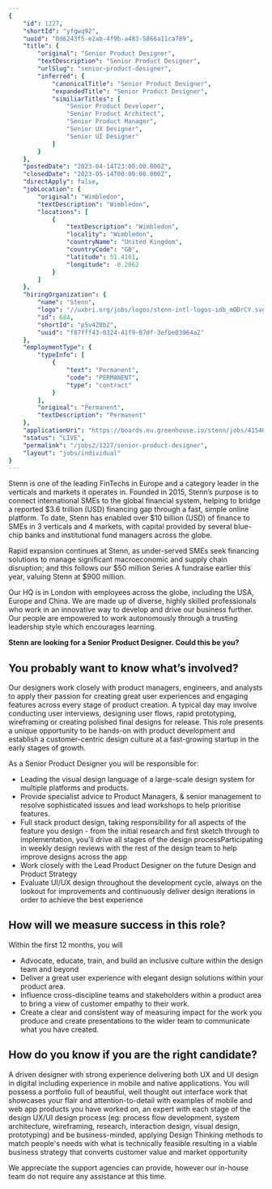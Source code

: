 ```yaml
---
{
	"id": 1227,
	"shortId": "yfgwq92",
	"uuid": "0d6243f5-e2ab-4f9b-a483-5866a11ca789",
	"title": {
		"original": "Senior Product Designer",
		"textDescription": "Senior Product Designer",
		"urlSlug": "senior-product-designer",
		"inferred": {
			"canonicalTitle": "Senior Product Designer",
			"expandedTitle": "Senior Product Designer",
			"similiarTitles": [
				"Senior Product Developer",
				"Senior Product Architect",
				"Senior Product Manager",
				"Senior UX Designer",
				"Senior UI Designer"
			]
		}
	},
	"postedDate": "2023-04-14T23:00:00.000Z",
	"closedDate": "2023-05-14T00:00:00.000Z",
	"directApply": false,
	"jobLocation": {
		"original": "Wimbledon",
		"textDescription": "Wimbledon",
		"locations": [
			{
				"textDescription": "Wimbledon",
				"locality": "Wimbledon",
				"countryName": "United Kingdom",
				"countryCode": "GB",
				"latitude": 51.4161,
				"longitude": -0.2062
			}
		]
	},
	"hiringOrganization": {
		"name": "Stenn",
		"logo": "//uxbri.org/jobs/logos/stenn-intl-logos-idb_mODrCY.svg",
		"id": 684,
		"shortId": "p5v4Z0bZ",
		"uuid": "f87fff43-0324-41f9-87df-3efbe03964a2"
	},
	"employmentType": {
		"typeInfo": [
			{
				"text": "Permanent",
				"code": "PERMANENT",
				"type": "contract"
			}
		],
		"original": "Permanent",
		"textDescription": "Permanent"
	},
	"applicationUri": "https://boards.eu.greenhouse.io/stenn/jobs/4154001101#app",
	"status": "LIVE",
	"permalink": "/jobs2/1227/senior-product-designer",
	"layout": "jobs/individual"
}
---
```

<p>Stenn is one of the leading FinTechs in Europe and a category leader in the verticals and markets it operates in. Founded in 2015, Stenn’s purpose is to connect international SMEs to the global financial system, helping to bridge a reported $3.6 trillion (USD) financing gap through a fast, simple online platform. To date, Stenn has enabled over $10 billion (USD) of finance to SMEs in 3 verticals and 4 markets, with capital provided by several blue-chip banks and institutional fund managers across the globe. </p>
<p>Rapid expansion continues at Stenn, as under-served SMEs seek financing solutions to manage significant macroeconomic and supply chain disruption; and this follows our $50 million Series A fundraise earlier this year, valuing Stenn at $900 million.</p>
<p>Our HQ is in London with employees across the globe, including the USA, Europe and China. We are made up of diverse, highly skilled professionals who work in an innovative way to develop and drive our business further. Our people are empowered to work autonomously through a trusting leadership style which encourages learning.</p>
<p><strong>Stenn are looking for a Senior Product Designer. Could this be you?</strong></p>
<h2 id="you-probably-want-to-know-whats-involved">You probably want to know what’s involved?</h2>
<p>Our designers work closely with product managers, engineers, and analysts to apply their passion for creating great user experiences and engaging features across every stage of product creation. A typical day may involve conducting user interviews, designing user flows, rapid prototyping, wireframing or creating polished final designs for release. This role presents a unique opportunity to be hands-on with product development and establish a customer-centric design culture at a fast-growing startup in the early stages of growth.</p>
<p>As a Senior Product Designer you will be responsible for:</p>
<ul>
<li>Leading the visual design language of a large-scale design system for multiple platforms and products.</li>
<li>Provide specialist advice to Product Managers, &amp; senior management to resolve sophisticated issues and lead workshops to help prioritise features.</li>
<li>Full stack product design, taking responsibility for all aspects of the feature you design - from the initial research and first sketch through to implementation, you’ll drive all stages of the design processParticipating in weekly design reviews with the rest of the design team to help improve designs across the app</li>
<li>Work closely with the Lead Product Designer on the future Design and Product Strategy</li>
<li>Evaluate UI/UX design throughout the development cycle, always on the lookout for improvements and continuously deliver design iterations in order to achieve the best experience</li>
</ul>
<h2 id="how-will-we-measure-success-in-this-role">How will we measure success in this role?</h2>
<p>Within the first 12 months, you will </p>
<ul>
<li>Advocate, educate, train, and build an inclusive culture within the design team and beyond</li>
<li>Deliver a great user experience with elegant design solutions within your product area.</li>
<li>Influence cross-discipline teams and stakeholders within a product area to bring a view of customer empathy to their work.</li>
<li>Create a clear and consistent way of measuring impact for the work you produce and create presentations to the wider team to communicate what you have created.</li>
</ul>
<h2 id="how-do-you-know-if-you-are-the-right-candidate">How do you know if you are the right candidate?</h2>
<p>A driven designer with strong experience delivering both UX and UI design in digital including experience in mobile and native applications. You will possess a portfolio full of beautiful, well thought out interface work that showcases your flair and attention-to-detail with examples of mobile and web app products you have worked on, an expert with each stage of the design UX/UI design process (eg: process flow development, system architecture, wireframing, research, interaction design, visual design, prototyping) and be business-minded, applying Design Thinking methods to match people's needs with what is technically feasible resulting in a viable business strategy that converts customer value and market opportunity</p>
<p>We appreciate the support agencies can provide, however our in-house team do not require any assistance at this time. </p>

